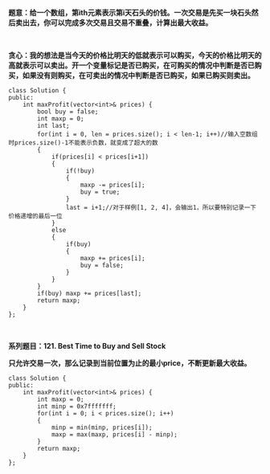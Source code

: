 **题意：给一个数组，第ith元素表示第i天石头的价钱。一次交易是先买一块石头然后卖出去，你可以完成多次交易且交易不重叠，计算出最大收益。**

<br/>

**贪心：我的想法是当今天的价格比明天的低就表示可以购买，今天的价格比明天的高就表示可以卖出。开一个变量标记是否已购买，在可购买的情况中判断是否已购买，如果没有则购买，在可卖出的情况中判断是否已购买，如果已购买则卖出。**

```
class Solution {
public:
    int maxProfit(vector<int>& prices) {
        bool buy = false;
        int maxp = 0;
        int last;
        for(int i = 0, len = prices.size(); i < len-1; i++)//输入空数组时prices.size()-1不能表示负数，就变成了超大的数
        {
            if(prices[i] < prices[i+1])
            {
                if(!buy)
                {
                    maxp -= prices[i];
                    buy = true;
                }
                last = i+1;//对于样例[1, 2, 4]，会输出1，所以要特别记录一下价格递增的最后一位
            }
            else
            {
                if(buy) 
                {
                    maxp += prices[i];
                    buy = false;
                }
            }
        }
        if(buy) maxp += prices[last];
        return maxp;
    }
};
```
<br/>

**系列题目：121. Best Time to Buy and Sell Stock**

**只允许交易一次，那么记录到当前位置为止的最小price，不断更新最大收益。**
```
class Solution {
public:
    int maxProfit(vector<int>& prices) {
        int maxp = 0;
        int minp = 0x7fffffff;
        for(int i = 0; i < prices.size(); i++)
        {
            minp = min(minp, prices[i]);
            maxp = max(maxp, prices[i] - minp);
        }
        return maxp;
    }
};
```
